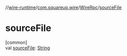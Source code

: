 //[wire-runtime](../../../index.md)/[com.squareup.wire](../index.md)/[WireRpc](index.md)/[sourceFile](source-file.md)

# sourceFile

[common]\
val [sourceFile](source-file.md): [String](https://kotlinlang.org/api/latest/jvm/stdlib/kotlin/-string/index.html)
